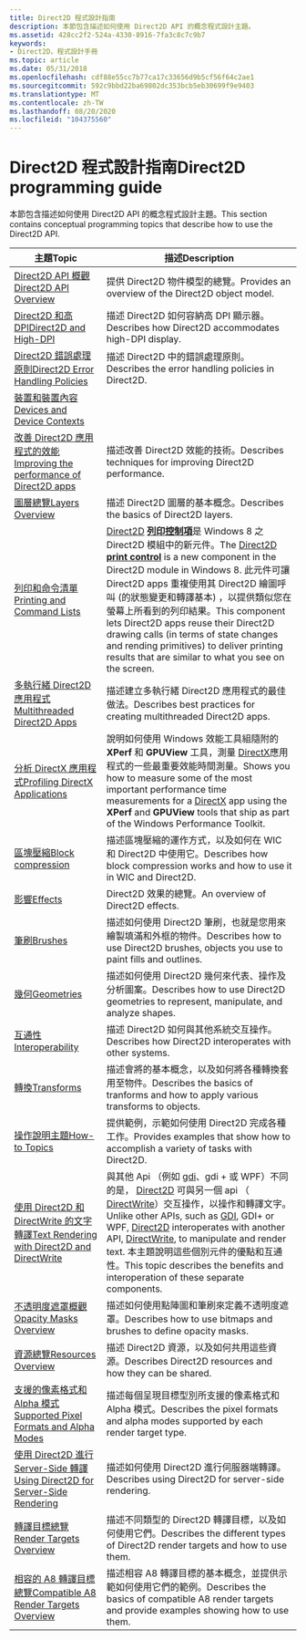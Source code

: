 ```yaml
---
title: Direct2D 程式設計指南
description: 本節包含描述如何使用 Direct2D API 的概念程式設計主題。
ms.assetid: 428cc2f2-524a-4330-8916-7fa3c8c7c9b7
keywords:
- Direct2D，程式設計手冊
ms.topic: article
ms.date: 05/31/2018
ms.openlocfilehash: cdf88e55cc7b77ca17c33656d9b5cf56f64c2ae1
ms.sourcegitcommit: 592c9bbd22ba69802dc353bcb5eb30699f9e9403
ms.translationtype: MT
ms.contentlocale: zh-TW
ms.lasthandoff: 08/20/2020
ms.locfileid: "104375560"
---
```

# <a name="direct2d-programming-guide"></a><span data-ttu-id="39945-104">Direct2D 程式設計指南</span><span class="sxs-lookup"><span data-stu-id="39945-104">Direct2D programming guide</span></span>

<span data-ttu-id="39945-105">本節包含描述如何使用 Direct2D API 的概念程式設計主題。</span><span class="sxs-lookup"><span data-stu-id="39945-105">This section contains conceptual programming topics that describe how to use the Direct2D API.</span></span>



| <span data-ttu-id="39945-106">主題</span><span class="sxs-lookup"><span data-stu-id="39945-106">Topic</span></span>                                                                                             | <span data-ttu-id="39945-107">描述</span><span class="sxs-lookup"><span data-stu-id="39945-107">Description</span></span>                                                                                                                                                                                                                                                                                                                                                     |
|---------------------------------------------------------------------------------------------------|-----------------------------------------------------------------------------------------------------------------------------------------------------------------------------------------------------------------------------------------------------------------------------------------------------------------------------------------------------------------|
| [<span data-ttu-id="39945-108">Direct2D API 概觀</span><span class="sxs-lookup"><span data-stu-id="39945-108">Direct2D API Overview</span></span>](the-direct2d-api.md)<br/>                                          | <span data-ttu-id="39945-109">提供 Direct2D 物件模型的總覽。</span><span class="sxs-lookup"><span data-stu-id="39945-109">Provides an overview of the Direct2D object model.</span></span><br/>                                                                                                                                                                                                                                                                                                   |
| [<span data-ttu-id="39945-110">Direct2D 和高 DPI</span><span class="sxs-lookup"><span data-stu-id="39945-110">Direct2D and High-DPI</span></span>](direct2d-and-high-dpi.md)<br/>                                     | <span data-ttu-id="39945-111">描述 Direct2D 如何容納高 DPI 顯示器。</span><span class="sxs-lookup"><span data-stu-id="39945-111">Describes how Direct2D accommodates high-DPI display.</span></span><br/>                                                                                                                                                                                                                                                                                                |
| [<span data-ttu-id="39945-112">Direct2D 錯誤處理原則</span><span class="sxs-lookup"><span data-stu-id="39945-112">Direct2D Error Handling Policies</span></span>](direct2d-error-handling-policies.md)<br/>               | <span data-ttu-id="39945-113">描述 Direct2D 中的錯誤處理原則。</span><span class="sxs-lookup"><span data-stu-id="39945-113">Describes the error handling policies in Direct2D.</span></span><br/>                                                                                                                                                                                                                                                                                                   |
| [<span data-ttu-id="39945-114">裝置和裝置內容</span><span class="sxs-lookup"><span data-stu-id="39945-114">Devices and Device Contexts</span></span>](devices-and-device-contexts.md)<br/>                         |                                                                                                                                                                                                                                                                                                                                                                 |
| [<span data-ttu-id="39945-115">改善 Direct2D 應用程式的效能</span><span class="sxs-lookup"><span data-stu-id="39945-115">Improving the performance of Direct2D apps</span></span>](improving-direct2d-performance.md)<br/>       | <span data-ttu-id="39945-116">描述改善 Direct2D 效能的技術。</span><span class="sxs-lookup"><span data-stu-id="39945-116">Describes techniques for improving Direct2D performance.</span></span><br/>                                                                                                                                                                                                                                                                                             |
| [<span data-ttu-id="39945-117">圖層總覽</span><span class="sxs-lookup"><span data-stu-id="39945-117">Layers Overview</span></span>](direct2d-layers-overview.md)<br/>                                        | <span data-ttu-id="39945-118">描述 Direct2D 圖層的基本概念。</span><span class="sxs-lookup"><span data-stu-id="39945-118">Describes the basics of Direct2D layers.</span></span><br/>                                                                                                                                                                                                                                                                                                             |
| [<span data-ttu-id="39945-119">列印和命令清單</span><span class="sxs-lookup"><span data-stu-id="39945-119">Printing and Command Lists</span></span>](printing-and-command-lists.md)<br/>                           | <span data-ttu-id="39945-120">[Direct2D](./direct2d-portal.md) [**列印控制項**](/windows/win32/api/d2d1_1/nn-d2d1_1-id2d1printcontrol)是 Windows 8 之 Direct2D 模組中的新元件。</span><span class="sxs-lookup"><span data-stu-id="39945-120">The [Direct2D](./direct2d-portal.md) [**print control**](/windows/win32/api/d2d1_1/nn-d2d1_1-id2d1printcontrol) is a new component in the Direct2D module in Windows 8.</span></span> <span data-ttu-id="39945-121">此元件可讓 Direct2D apps 重複使用其 Direct2D 繪圖呼叫 (的狀態變更和轉譯基本) ，以提供類似您在螢幕上所看到的列印結果。</span><span class="sxs-lookup"><span data-stu-id="39945-121">This component lets Direct2D apps reuse their Direct2D drawing calls (in terms of state changes and rending primitives) to deliver printing results that are similar to what you see on the screen.</span></span> <br/> |
| [<span data-ttu-id="39945-122">多執行緒 Direct2D 應用程式</span><span class="sxs-lookup"><span data-stu-id="39945-122">Multithreaded Direct2D Apps</span></span>](multi-threaded-direct2d-apps.md)<br/>                        | <span data-ttu-id="39945-123">描述建立多執行緒 Direct2D 應用程式的最佳做法。</span><span class="sxs-lookup"><span data-stu-id="39945-123">Describes best practices for creating multithreaded Direct2D apps.</span></span><br/>                                                                                                                                                                                                                                                                                   |
| [<span data-ttu-id="39945-124">分析 DirectX 應用程式</span><span class="sxs-lookup"><span data-stu-id="39945-124">Profiling DirectX Applications</span></span>](profiling-directx-applications.md)<br/>                   | <span data-ttu-id="39945-125">說明如何使用 Windows 效能工具組隨附的 **XPerf** 和 **GPUView** 工具，測量 [DirectX](/previous-versions/windows/apps/jj262109(v=win.10))應用程式的一些最重要效能時間測量。</span><span class="sxs-lookup"><span data-stu-id="39945-125">Shows you how to measure some of the most important performance time measurements for a [DirectX](/previous-versions/windows/apps/jj262109(v=win.10)) app using the **XPerf** and **GPUView** tools that ship as part of the Windows Performance Toolkit.</span></span> <br/>                                                                                                |
| [<span data-ttu-id="39945-126">區塊壓縮</span><span class="sxs-lookup"><span data-stu-id="39945-126">Block compression</span></span>](block-compression.md)<br/>                                             | <span data-ttu-id="39945-127">描述區塊壓縮的運作方式，以及如何在 WIC 和 Direct2D 中使用它。</span><span class="sxs-lookup"><span data-stu-id="39945-127">Describes how block compression works and how to use it in WIC and Direct2D.</span></span><br/>                                                                                                                                                                                                                                                                         |
| [<span data-ttu-id="39945-128">影響</span><span class="sxs-lookup"><span data-stu-id="39945-128">Effects</span></span>](effects-overview.md)<br/>                                                        | <span data-ttu-id="39945-129">Direct2D 效果的總覽。</span><span class="sxs-lookup"><span data-stu-id="39945-129">An overview of Direct2D effects.</span></span><br/>                                                                                                                                                                                                                                                                                                                     |
| [<span data-ttu-id="39945-130">筆刷</span><span class="sxs-lookup"><span data-stu-id="39945-130">Brushes</span></span>](brushes.md)<br/>                                                                 | <span data-ttu-id="39945-131">描述如何使用 Direct2D 筆刷，也就是您用來繪製填滿和外框的物件。</span><span class="sxs-lookup"><span data-stu-id="39945-131">Describes how to use Direct2D brushes, objects you use to paint fills and outlines.</span></span><br/>                                                                                                                                                                                                                                                                  |
| [<span data-ttu-id="39945-132">幾何</span><span class="sxs-lookup"><span data-stu-id="39945-132">Geometries</span></span>](geometries.md)<br/>                                                           | <span data-ttu-id="39945-133">描述如何使用 Direct2D 幾何來代表、操作及分析圖案。</span><span class="sxs-lookup"><span data-stu-id="39945-133">Describes how to use Direct2D geometries to represent, manipulate, and analyze shapes.</span></span> <br/>                                                                                                                                                                                                                                                              |
| [<span data-ttu-id="39945-134">互通性</span><span class="sxs-lookup"><span data-stu-id="39945-134">Interoperability</span></span>](interoperability.md)<br/>                                               | <span data-ttu-id="39945-135">描述 Direct2D 如何與其他系統交互操作。</span><span class="sxs-lookup"><span data-stu-id="39945-135">Describes how Direct2D interoperates with other systems.</span></span><br/>                                                                                                                                                                                                                                                                                             |
| [<span data-ttu-id="39945-136">轉換</span><span class="sxs-lookup"><span data-stu-id="39945-136">Transforms</span></span>](transforms.md)<br/>                                                           | <span data-ttu-id="39945-137">描述會將的基本概念，以及如何將各種轉換套用至物件。</span><span class="sxs-lookup"><span data-stu-id="39945-137">Describes the basics of tranforms and how to apply various transforms to objects.</span></span><br/>                                                                                                                                                                                                                                                                    |
| [<span data-ttu-id="39945-138">操作說明主題</span><span class="sxs-lookup"><span data-stu-id="39945-138">How-to Topics</span></span>](how-to-topics.md)<br/>                                                     | <span data-ttu-id="39945-139">提供範例，示範如何使用 Direct2D 完成各種工作。</span><span class="sxs-lookup"><span data-stu-id="39945-139">Provides examples that show how to accomplish a variety of tasks with Direct2D.</span></span><br/>                                                                                                                                                                                                                                                                      |
| [<span data-ttu-id="39945-140">使用 Direct2D 和 DirectWrite 的文字轉譯</span><span class="sxs-lookup"><span data-stu-id="39945-140">Text Rendering with Direct2D and DirectWrite</span></span>](direct2d-and-directwrite.md)<br/>           | <span data-ttu-id="39945-141">與其他 Api （例如 [gdi](/windows/desktop/gdi/windows-gdi)、gdi + 或 WPF）不同的是， [Direct2D](./direct2d-portal.md) 可與另一個 api （ [DirectWrite](/windows/desktop/DirectWrite/direct-write-portal)）交互操作，以操作和轉譯文字。</span><span class="sxs-lookup"><span data-stu-id="39945-141">Unlike other APIs, such as [GDI](/windows/desktop/gdi/windows-gdi), GDI+ or WPF, [Direct2D](./direct2d-portal.md) interoperates with another API, [DirectWrite](/windows/desktop/DirectWrite/direct-write-portal), to manipulate and render text.</span></span> <span data-ttu-id="39945-142">本主題說明這些個別元件的優點和互通性。</span><span class="sxs-lookup"><span data-stu-id="39945-142">This topic describes the benefits and interoperation of these separate components.</span></span> <br/>                                          |
| [<span data-ttu-id="39945-143">不透明度遮罩概觀</span><span class="sxs-lookup"><span data-stu-id="39945-143">Opacity Masks Overview</span></span>](opacity-masks-overview.md)<br/>                                   | <span data-ttu-id="39945-144">描述如何使用點陣圖和筆刷來定義不透明度遮罩。</span><span class="sxs-lookup"><span data-stu-id="39945-144">Describes how to use bitmaps and brushes to define opacity masks.</span></span><br/>                                                                                                                                                                                                                                                                                    |
| [<span data-ttu-id="39945-145">資源總覽</span><span class="sxs-lookup"><span data-stu-id="39945-145">Resources Overview</span></span>](resources-and-resource-domains.md)<br/>                               | <span data-ttu-id="39945-146">描述 Direct2D 資源，以及如何共用這些資源。</span><span class="sxs-lookup"><span data-stu-id="39945-146">Describes Direct2D resources and how they can be shared.</span></span><br/>                                                                                                                                                                                                                                                                                             |
| [<span data-ttu-id="39945-147">支援的像素格式和 Alpha 模式</span><span class="sxs-lookup"><span data-stu-id="39945-147">Supported Pixel Formats and Alpha Modes</span></span>](supported-pixel-formats-and-alpha-modes.md)<br/> | <span data-ttu-id="39945-148">描述每個呈現目標型別所支援的像素格式和 Alpha 模式。</span><span class="sxs-lookup"><span data-stu-id="39945-148">Describes the pixel formats and alpha modes supported by each render target type.</span></span><br/>                                                                                                                                                                                                                                                                    |
| [<span data-ttu-id="39945-149">使用 Direct2D 進行 Server-Side 轉譯</span><span class="sxs-lookup"><span data-stu-id="39945-149">Using Direct2D for Server-Side Rendering</span></span>](server-side-rendering-overview.md)<br/>         | <span data-ttu-id="39945-150">描述如何使用 Direct2D 進行伺服器端轉譯。</span><span class="sxs-lookup"><span data-stu-id="39945-150">Describes using Direct2D for server-side rendering.</span></span><br/>                                                                                                                                                                                                                                                                                                  |
| [<span data-ttu-id="39945-151">轉譯目標總覽</span><span class="sxs-lookup"><span data-stu-id="39945-151">Render Targets Overview</span></span>](render-targets-overview.md)<br/>                                 | <span data-ttu-id="39945-152">描述不同類型的 Direct2D 轉譯目標，以及如何使用它們。</span><span class="sxs-lookup"><span data-stu-id="39945-152">Describes the different types of Direct2D render targets and how to use them.</span></span><br/>                                                                                                                                                                                                                                                                        |
| [<span data-ttu-id="39945-153">相容的 A8 轉譯目標總覽</span><span class="sxs-lookup"><span data-stu-id="39945-153">Compatible A8 Render Targets Overview</span></span>](/windows/desktop/Direct2D/compatible-a8-rendertargets)<br/>          | <span data-ttu-id="39945-154">描述相容 A8 轉譯目標的基本概念，並提供示範如何使用它們的範例。</span><span class="sxs-lookup"><span data-stu-id="39945-154">Describes the basics of compatible A8 render targets and provide examples showing how to use them.</span></span><br/>                                                                                                                                                                                                                                                   |



 

 

